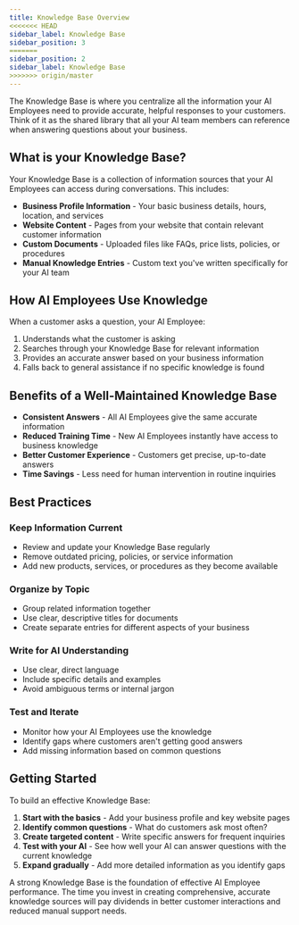 ```yaml
---
title: Knowledge Base Overview
<<<<<<< HEAD
sidebar_label: Knowledge Base
sidebar_position: 3
=======
sidebar_position: 2
sidebar_label: Knowledge Base
>>>>>>> origin/master
---
```


The Knowledge Base is where you centralize all the information your AI Employees need to provide accurate, helpful responses to your customers. Think of it as the shared library that all your AI team members can reference when answering questions about your business.

## What is your Knowledge Base?

Your Knowledge Base is a collection of information sources that your AI Employees can access during conversations. This includes:

- **Business Profile Information** - Your basic business details, hours, location, and services
- **Website Content** - Pages from your website that contain relevant customer information
- **Custom Documents** - Uploaded files like FAQs, price lists, policies, or procedures
- **Manual Knowledge Entries** - Custom text you've written specifically for your AI team

## How AI Employees Use Knowledge

When a customer asks a question, your AI Employee:
1. Understands what the customer is asking
2. Searches through your Knowledge Base for relevant information
3. Provides an accurate answer based on your business information
4. Falls back to general assistance if no specific knowledge is found

## Benefits of a Well-Maintained Knowledge Base

- **Consistent Answers** - All AI Employees give the same accurate information
- **Reduced Training Time** - New AI Employees instantly have access to business knowledge
- **Better Customer Experience** - Customers get precise, up-to-date answers
- **Time Savings** - Less need for human intervention in routine inquiries

## Best Practices

### Keep Information Current
- Review and update your Knowledge Base regularly
- Remove outdated pricing, policies, or service information
- Add new products, services, or procedures as they become available

### Organize by Topic
- Group related information together
- Use clear, descriptive titles for documents
- Create separate entries for different aspects of your business

### Write for AI Understanding
- Use clear, direct language
- Include specific details and examples
- Avoid ambiguous terms or internal jargon

### Test and Iterate
- Monitor how your AI Employees use the knowledge
- Identify gaps where customers aren't getting good answers
- Add missing information based on common questions

## Getting Started

To build an effective Knowledge Base:

1. **Start with the basics** - Add your business profile and key website pages
2. **Identify common questions** - What do customers ask most often?
3. **Create targeted content** - Write specific answers for frequent inquiries
4. **Test with your AI** - See how well your AI can answer questions with the current knowledge
5. **Expand gradually** - Add more detailed information as you identify gaps

A strong Knowledge Base is the foundation of effective AI Employee performance. The time you invest in creating comprehensive, accurate knowledge sources will pay dividends in better customer interactions and reduced manual support needs. 